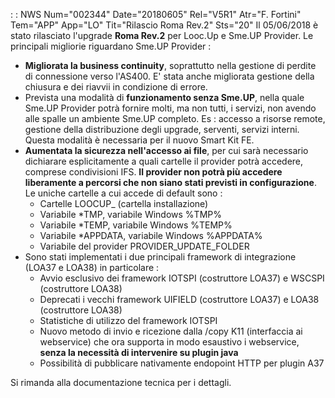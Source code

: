  :  : NWS Num="002344" Date="20180605" Rel="V5R1" Atr="F. Fortini" Tem="APP" App="LO" Tit="Rilascio Roma Rev.2" Sts="20"
Il 05/06/2018 è stato rilasciato l'upgrade <b>Roma Rev.2</b> per Looc.Up e Sme.UP Provider.
Le principali migliorie riguardano Sme.UP Provider : 
<ul>
<li><b>Migliorata la business continuity</b>, soprattutto nella gestione di perdite di connessione verso l'AS400. E' stata anche migliorata gestione della chiusura e dei riavvii in condizione di errore.</li>
<li> Prevista una modalità di <b>funzionamento senza Sme.UP</b>, nella quale Sme.UP Provider potrà fornire molti, ma non tutti, i servizi, non avendo alle spalle un ambiente Sme.UP completo. Es :  accesso a risorse remote, gestione della distribuzione degli upgrade, serventi, servizi interni. Questa modalità è necessaria per il nuovo Smart Kit FE.</li> <li><b>Aumentata la sicurezza nell'accesso ai file</b>, per cui sarà necessario dichiarare esplicitamente a quali cartelle il provider potrà accedere, comprese condivisioni IFS.
<b>Il provider non potrà più accedere liberamente a percorsi che non siano stati previsti in configurazione</b>. Le uniche cartelle a cui accede di default sono : 
<ul>
<li>Cartelle LOOCUP_ (cartella  installazione)</li>
<li>Variabile *TMP, variabile Windows %TMP%</li>
<li>Variabile *TEMP, variabile Windows %TEMP%</li>
<li>Variabile *APPDATA, variabile Windows %APPDATA%</li>
<li>Variabile del provider PROVIDER_UPDATE_FOLDER</li>
</ul></li>
<li>Sono stati implementati i due principali framework di integrazione (LOA37 e LOA38) in particolare : 
<ul>
<li>Avvio esclusivo dei framework IOTSPI (costruttore LOA37) e WSCSPI (costruttore LOA38)</li> <li>Deprecati i vecchi framework UIFIELD (costruttore LOA37) e LOA38 (costruttore LOA38)</li> <li>Statistiche di utilizzo del framework IOTSPI</li>
<li>Nuovo metodo di invio e ricezione dalla /copy K11 (interfaccia ai webservice) che ora supporta
in modo esaustivo i webservice,<b> senza la necessità di intervenire su plugin java</b></li> <li>Possibilità di pubblicare nativamente endopoint HTTP per plugin A37</li></ul></li></ul> Si rimanda alla documentazione tecnica per i dettagli.
